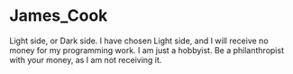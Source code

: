 # James_Cook
Light side, or Dark side. I have chosen Light side, and I will receive no money for my programming work. I am just a hobbyist. Be a philanthropist with your money, as I am not receiving it.
